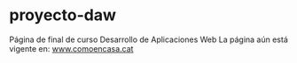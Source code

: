 # proyecto-daw
Página de final de curso Desarrollo de Aplicaciones Web
La página aún está vigente en:
www.comoencasa.cat
